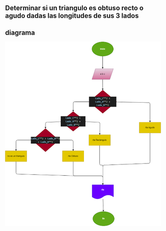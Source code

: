 ## Determinar si un triangulo es obtuso recto o agudo dadas las longitudes de sus 3 lados
## diagrama
![](diagrama.png "Diagrama de flujo")